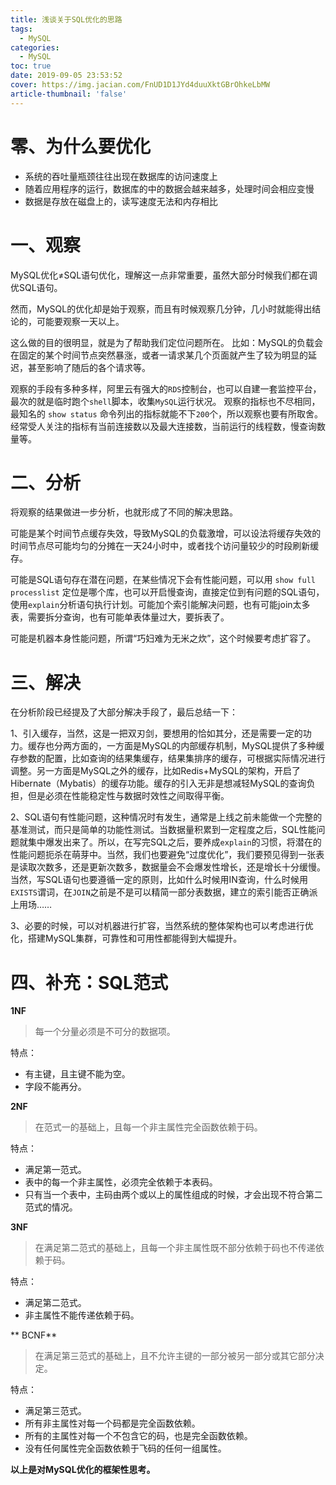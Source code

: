 ```yaml
---
title: 浅谈关于SQL优化的思路
tags:
  - MySQL
categories:
  - MySQL
toc: true
date: 2019-09-05 23:53:52
cover: https://img.jacian.com/FnUD1D1JYd4duuXktGBrOhkeLbMW
article-thumbnail: 'false'
---
```


# 零、为什么要优化
- 系统的吞吐量瓶颈往往出现在数据库的访问速度上
- 随着应用程序的运行，数据库的中的数据会越来越多，处理时间会相应变慢
- 数据是存放在磁盘上的，读写速度无法和内存相比

<!-- more -->

# 一、观察
MySQL优化≠SQL语句优化，理解这一点非常重要，虽然大部分时候我们都在调优SQL语句。

然而，MySQL的优化却是始于观察，而且有时候观察几分钟，几小时就能得出结论的，可能要观察一天以上。

这么做的目的很明显，就是为了帮助我们定位问题所在。
比如：MySQL的负载会在固定的某个时间节点突然暴涨，或者一请求某几个页面就产生了较为明显的延迟，甚至影响了随后的各个请求等。

观察的手段有多种多样，阿里云有强大的`RDS`控制台，也可以自建一套监控平台，最次的就是临时跑个`shell`脚本，收集`MySQL`运行状况。
观察的指标也不尽相同，最知名的 `show status` 命令列出的指标就能不下`200`个，所以观察也要有所取舍。
经常受人关注的指标有当前连接数以及最大连接数，当前运行的线程数，慢查询数量等。
# 二、分析
将观察的结果做进一步分析，也就形成了不同的解决思路。

可能是某个时间节点缓存失效，导致MySQL的负载激增，可以设法将缓存失效的时间节点尽可能均匀的分摊在一天24小时中，或者找个访问量较少的时段刷新缓存。

可能是SQL语句存在潜在问题，在某些情况下会有性能问题，可以用 `show full processlist` 定位是哪个库，也可以开启慢查询，直接定位到有问题的SQL语句，使用`explain`分析语句执行计划。可能加个索引能解决问题，也有可能join太多表，需要拆分查询，也有可能单表体量过大，要拆表了。

可能是机器本身性能问题，所谓“巧妇难为无米之炊”，这个时候要考虑扩容了。

# 三、解决
在分析阶段已经提及了大部分解决手段了，最后总结一下：

1、引入缓存，当然，这是一把双刃剑，要想用的恰如其分，还是需要一定的功力。缓存也分两方面的，一方面是MySQL的内部缓存机制，MySQL提供了多种缓存参数的配置，比如查询的结果集缓存，结果集排序的缓存，可根据实际情况进行调整。另一方面是MySQL之外的缓存，比如Redis+MySQL的架构，开启了Hibernate（Mybatis）的缓存功能。缓存的引入无非是想减轻MySQL的查询负担，但是必须在性能稳定性与数据时效性之间取得平衡。

2、SQL语句有性能问题，这种情况时有发生，通常是上线之前未能做一个完整的基准测试，而只是简单的功能性测试。当数据量积累到一定程度之后，SQL性能问题就集中爆发出来了。所以，在写完SQL之后，要养成`explain`的习惯，将潜在的性能问题扼杀在萌芽中。当然，我们也要避免“过度优化”，我们要预见得到一张表是读取次数多，还是更新次数多，数据量会不会爆发性增长，还是增长十分缓慢。当然，写SQL语句也要遵循一定的原则，比如什么时候用IN查询，什么时候用`EXISTS`谓词，在`JOIN`之前是不是可以精简一部分表数据，建立的索引能否正确派上用场……

3、必要的时候，可以对机器进行扩容，当然系统的整体架构也可以考虑进行优化，搭建MySQL集群，可靠性和可用性都能得到大幅提升。

# 四、补充：SQL范式
**1NF**
>每一个分量必须是不可分的数据项。

特点：
- 有主键，且主键不能为空。
- 字段不能再分。

**2NF**
>在范式一的基础上，且每一个非主属性完全函数依赖于码。

特点：
- 满足第一范式。
- 表中的每一个非主属性，必须完全依赖于本表码。
- 只有当一个表中，主码由两个或以上的属性组成的时候，才会出现不符合第二范式的情况。

**3NF**
>在满足第二范式的基础上，且每一个非主属性既不部分依赖于码也不传递依赖于码。

特点：
- 满足第二范式。
- 非主属性不能传递依赖于码。

** BCNF**
>在满足第三范式的基础上，且不允许主键的一部分被另一部分或其它部分决定。

特点：
- 满足第三范式。
- 所有非主属性对每一个码都是完全函数依赖。
- 所有的主属性对每一个不包含它的码，也是完全函数依赖。
- 没有任何属性完全函数依赖于飞码的任何一组属性。

**以上是对MySQL优化的框架性思考。**